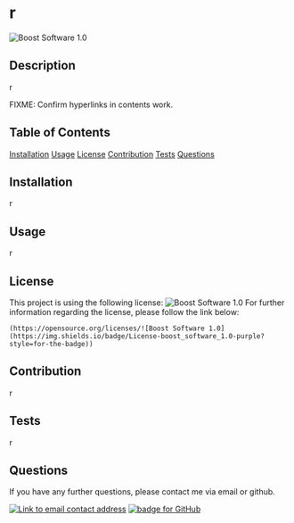 
# r
![Boost Software 1.0](https://img.shields.io/badge/License-boost_software_1.0-purple?style=for-the-badge)

## Description
r

FIXME: Confirm hyperlinks in contents work.
## Table of Contents
[Installation](#Installation)
[Usage](#Usage)
[License](#License)
[Contribution](#Contribution)
[Tests](#Tests)
[Questions](#Questions)

## Installation
r

## Usage
r

## License
This project is using the following license:
    ![Boost Software 1.0](https://img.shields.io/badge/License-boost_software_1.0-purple?style=for-the-badge)
For further information regarding the license, please follow the link below: 

    (https://opensource.org/licenses/![Boost Software 1.0](https://img.shields.io/badge/License-boost_software_1.0-purple?style=for-the-badge))

## Contribution 
r

## Tests
r

## Questions
If you have any further questions, please contact me via email or github.

<a href="mailto:r"><img alt="Link to email contact address" src="https://img.shields.io/badge/email-D14836?style=for-the-badge" target="_blank" /></a>  <a href="https://github.com/r"><img alt="badge for GitHub" src="https://img.shields.io/badge/github-%23121011.svg?style=for-the-badge&logo=github&logoColor=white" target="_blank" /></a>



